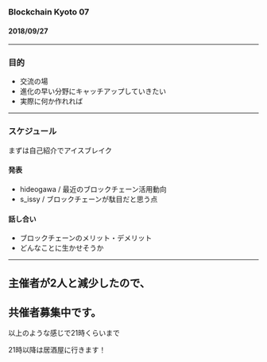 ### Blockchain Kyoto 07

#### 2018/09/27

---  
### 目的

* 交流の場     
* 進化の早い分野にキャッチアップしていきたい
* 実際に何か作れれば    
     
---    
### スケジュール

まずは自己紹介でアイスブレイク     

#### 発表
* hideogawa / 最近のブロックチェーン活用動向     
* s_issy  / ブロックチェーンが駄目だと思う点     
     
#### 話し合い
* ブロックチェーンのメリット・デメリット
* どんなことに生かせそうか     
---

## 主催者が2人と減少したので、
## 共催者募集中です。       
      
以上のような感じで21時くらいまで      
      
21時以降は居酒屋に行きます！      
     
    
     
